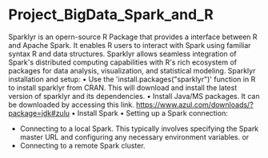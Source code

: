 # Project_BigData_Spark_and_R


Sparklyr is an  opern-source R Package that provides a interface between R and Apache Spark. It enables R users to interact with Spark using familiar syntax R and data structures. Sparklyr allows seamless integration of Spark's distributed computing capabilities with R's rich ecosystem of packages for data analysis, visualization, and statistical modeling. 
Sparklyr installation and setup:
•	Use the 'install.packages("sparklyr")' function in R to install sparklyr from CRAN. This will download and install the latest version of sparklyr and its dependencies. 
•	Install Java/MS packages. It can be downloaded by accessing this link. https://www.azul.com/downloads/?package=jdk#zulu 
•	Install Spark
•	Setting up a Spark connection:
  - Connecting to a local Spark. This typically involves specifying the Spark master URL and configuring any necessary environment variables. 
or 
- Connecting to a remote Spark cluster. 


